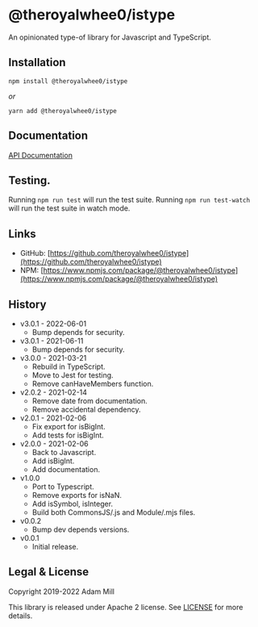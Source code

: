 # @theroyalwhee0/istype
An opinionated type-of library for Javascript and TypeScript.


## Installation
`npm install @theroyalwhee0/istype`

*or*

`yarn add @theroyalwhee0/istype`


## Documentation
[API Documentation](https://theroyalwhee0.github.io/istype/)


## Testing.
Running ```npm run test``` will run the test suite. Running ```npm run test-watch``` will run the test suite in watch mode.


## Links
- GitHub: [https://github.com/theroyalwhee0/istype](https://github.com/theroyalwhee0/istype)
- NPM: [https://www.npmjs.com/package/@theroyalwhee0/istype](https://www.npmjs.com/package/@theroyalwhee0/istype)


## History
- v3.0.1 - 2022-06-01
  - Bump depends for security.
- v3.0.1 - 2021-06-11
  - Bump depends for security.
- v3.0.0 - 2021-03-21
  - Rebuild in TypeScript.
  - Move to Jest for testing.
  - Remove canHaveMembers function.
- v2.0.2 - 2021-02-14
  - Remove date from documentation.
  - Remove accidental dependency.
- v2.0.1 - 2021-02-06
  - Fix export for isBigInt.
  - Add tests for isBigInt.
- v2.0.0 - 2021-02-06
  - Back to Javascript.
  - Add isBigInt.
  - Add documentation.
- v1.0.0
  - Port to Typescript.
  - Remove exports for isNaN.
  - Add isSymbol, isInteger.
  - Build both CommonsJS/.js and Module/.mjs files.
- v0.0.2
  - Bump dev depends versions.
- v0.0.1
  - Initial release.


## Legal & License
Copyright 2019-2022 Adam Mill

This library is released under Apache 2 license. See [LICENSE](https://github.com/theroyalwhee0/istype/blob/master/LICENSE) for more details.
